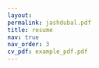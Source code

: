 ```yaml
---
layout:
permalink: jashdubal.pdf
title: resume
nav: true
nav_order: 3
cv_pdf: example_pdf.pdf
---
```

